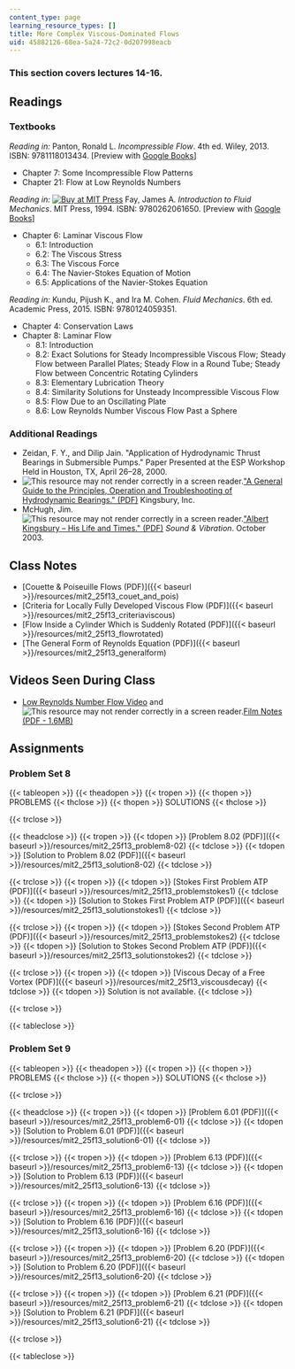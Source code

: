 ```yaml
---
content_type: page
learning_resource_types: []
title: More Complex Viscous-Dominated Flows
uid: 45882126-68ea-5a24-72c2-0d207998eacb
---
```


### This section covers lectures 14-16.

Readings
--------

### Textbooks

_Reading in:_ Panton, Ronald L. _Incompressible Flow_. 4th ed. Wiley, 2013. ISBN: 9781118013434. \[Preview with [Google Books](http://books.google.com/books?id=sa4eAAAAQBAJ&pg=PAfrontcover)\]

*   Chapter 7: Some Incompressible Flow Patterns
*   Chapter 21: Flow at Low Reynolds Numbers

_Reading in:_ [![Buy at MIT
Press](/images/mp_logo.gif)](https://mitpress.mit.edu/9780262061650) Fay, James A. _Introduction to Fluid Mechanics_. MIT Press, 1994. ISBN: 9780262061650. \[Preview with [Google Books](http://books.google.com/books?id=XGVpue4954wC&pg=PAfrontcover)\]

*   Chapter 6: Laminar Viscous Flow
    *   6.1: Introduction
    *   6.2: The Viscous Stress
    *   6.3: The Viscous Force
    *   6.4: The Navier-Stokes Equation of Motion
    *   6.5: Applications of the Navier-Stokes Equation

_Reading in:_ Kundu, Pijush K., and Ira M. Cohen. _Fluid Mechanics_. 6th ed. Academic Press, 2015. ISBN: 9780124059351.

*   Chapter 4: Conservation Laws
*   Chapter 8: Laminar Flow
    *   8.1: Introduction
    *   8.2: Exact Solutions for Steady Incompressible Viscous Flow; Steady Flow between Parallel Plates; Steady Flow in a Round Tube; Steady Flow between Concentric Rotating Cylinders
    *   8.3: Elementary Lubrication Theory
    *   8.4: Similarity Solutions for Unsteady Incompressible Viscous Flow
    *   8.5: Flow Due to an Oscillating Plate
    *   8.6: Low Reynolds Number Viscous Flow Past a Sphere

### Additional Readings

*   Zeidan, F. Y., and Dilip Jain. "Application of Hydrodynamic Thrust Bearings in Submersible Pumps." Paper Presented at the ESP Workshop Held in Houston, TX, April 26–28, 2000.
*   ![This resource may not render correctly in a screen reader.](/images/inacessible.gif)["A General Guide to the Principles, Operation and Troubleshooting of Hydrodynamic Bearings." (PDF)](http://www.kingsbury.com/pdf/universe_brochure.pdf) Kingsbury, Inc.
*   McHugh, Jim. ![This resource may not render correctly in a screen reader.](/images/inacessible.gif)["Albert Kingsbury – His Life and Times." (PDF)](http://www.massengineers.com/Documents/albert_kingsbury.pdf) _Sound & Vibration_. October 2003.

Class Notes
-----------

*   [Couette & Poiseuille Flows (PDF)]({{< baseurl >}}/resources/mit2_25f13_couet_and_pois)
*   [Criteria for Locally Fully Developed Viscous Flow (PDF)]({{< baseurl >}}/resources/mit2_25f13_criteriaviscous)
*   [Flow Inside a Cylinder Which is Suddenly Rotated (PDF)]({{< baseurl >}}/resources/mit2_25f13_flowrotated)
*   [The General Form of Reynolds Equation (PDF)]({{< baseurl >}}/resources/mit2_25f13_generalform)

Videos Seen During Class
------------------------

*   [Low Reynolds Number Flow Video](https://youtu.be/51-6QCJTAjU) and ![This resource may not render correctly in a screen reader.](/images/inacessible.gif)[Film Notes (PDF - 1.6MB)](http://web.mit.edu/hml/ncfmf/07LRNF.pdf)

Assignments
-----------

### Problem Set 8

{{< tableopen >}}
{{< theadopen >}}
{{< tropen >}}
{{< thopen >}}
PROBLEMS
{{< thclose >}}
{{< thopen >}}
SOLUTIONS
{{< thclose >}}

{{< trclose >}}

{{< theadclose >}}
{{< tropen >}}
{{< tdopen >}}
[Problem 8.02 (PDF)]({{< baseurl >}}/resources/mit2_25f13_problem8-02)
{{< tdclose >}}
{{< tdopen >}}
[Solution to Problem 8.02 (PDF)]({{< baseurl >}}/resources/mit2_25f13_solution8-02)
{{< tdclose >}}

{{< trclose >}}
{{< tropen >}}
{{< tdopen >}}
[Stokes First Problem ATP (PDF)]({{< baseurl >}}/resources/mit2_25f13_problemstokes1)
{{< tdclose >}}
{{< tdopen >}}
[Solution to Stokes First Problem ATP (PDF)]({{< baseurl >}}/resources/mit2_25f13_solutionstokes1)
{{< tdclose >}}

{{< trclose >}}
{{< tropen >}}
{{< tdopen >}}
[Stokes Second Problem ATP (PDF)]({{< baseurl >}}/resources/mit2_25f13_problemstokes2)
{{< tdclose >}}
{{< tdopen >}}
[Solution to Stokes Second Problem ATP (PDF)]({{< baseurl >}}/resources/mit2_25f13_solutionstokes2)
{{< tdclose >}}

{{< trclose >}}
{{< tropen >}}
{{< tdopen >}}
[Viscous Decay of a Free Vortex (PDF)]({{< baseurl >}}/resources/mit2_25f13_viscousdecay)
{{< tdclose >}}
{{< tdopen >}}
Solution is not available.
{{< tdclose >}}

{{< trclose >}}

{{< tableclose >}}

### Problem Set 9

{{< tableopen >}}
{{< theadopen >}}
{{< tropen >}}
{{< thopen >}}
PROBLEMS
{{< thclose >}}
{{< thopen >}}
SOLUTIONS
{{< thclose >}}

{{< trclose >}}

{{< theadclose >}}
{{< tropen >}}
{{< tdopen >}}
[Problem 6.01 (PDF)]({{< baseurl >}}/resources/mit2_25f13_problem6-01)
{{< tdclose >}}
{{< tdopen >}}
[Solution to Problem 6.01 (PDF)]({{< baseurl >}}/resources/mit2_25f13_solution6-01)
{{< tdclose >}}

{{< trclose >}}
{{< tropen >}}
{{< tdopen >}}
[Problem 6.13 (PDF)]({{< baseurl >}}/resources/mit2_25f13_problem6-13)
{{< tdclose >}}
{{< tdopen >}}
[Solution to Problem 6.13 (PDF)]({{< baseurl >}}/resources/mit2_25f13_solution6-13)
{{< tdclose >}}

{{< trclose >}}
{{< tropen >}}
{{< tdopen >}}
[Problem 6.16 (PDF)]({{< baseurl >}}/resources/mit2_25f13_problem6-16)
{{< tdclose >}}
{{< tdopen >}}
[Solution to Problem 6.16 (PDF)]({{< baseurl >}}/resources/mit2_25f13_solution6-16)
{{< tdclose >}}

{{< trclose >}}
{{< tropen >}}
{{< tdopen >}}
[Problem 6.20 (PDF)]({{< baseurl >}}/resources/mit2_25f13_problem6-20)
{{< tdclose >}}
{{< tdopen >}}
[Solution to Problem 6.20 (PDF)]({{< baseurl >}}/resources/mit2_25f13_solution6-20)
{{< tdclose >}}

{{< trclose >}}
{{< tropen >}}
{{< tdopen >}}
[Problem 6.21 (PDF)]({{< baseurl >}}/resources/mit2_25f13_problem6-21)
{{< tdclose >}}
{{< tdopen >}}
[Solution to Problem 6.21 (PDF)]({{< baseurl >}}/resources/mit2_25f13_solution6-21)
{{< tdclose >}}

{{< trclose >}}

{{< tableclose >}}